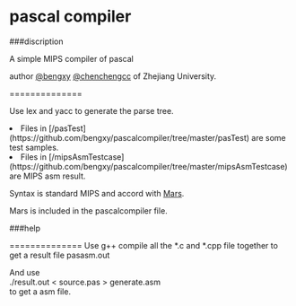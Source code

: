 pascal compiler
==============

###discription

A simple MIPS compiler of pascal

author [@bengxy](https://github.com/bengxy) [@chenchengcc](https://github.com/ChenChengCC)  of Zhejiang University.

==============

Use lex and yacc to generate the parse tree.


<li>Files in [/pasTest](https://github.com/bengxy/pascalcompiler/tree/master/pasTest) are some test samples.
<li>Files in [/mipsAsmTestcase](https://github.com/bengxy/pascalcompiler/tree/master/mipsAsmTestcase) are MIPS asm result.

Syntax is standard MIPS and accord with [Mars](http://courses.missouristate.edu/KenVollmar/MARS/).

Mars is included in the pascalcompiler file.



###help

==============
Use g++ compile all the *.c and *.cpp file together to get a result file pasasm.out

And use  <br>
./result.out < source.pas > generate.asm <br>
to get a  asm file.
